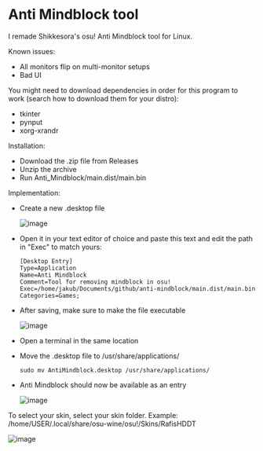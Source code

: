 # Anti Mindblock tool
I remade Shikkesora's osu! Anti Mindblock tool for Linux.

Known issues:
- All monitors flip on multi-monitor setups
- Bad UI

You might need to download dependencies in order for this program to work (search how to download them for your distro):
- tkinter
- pynput
- xorg-xrandr

Installation:
- Download the .zip file from Releases
- Unzip the archive
- Run Anti_Mindblock/main.dist/main.bin

Implementation:
- Create a new .desktop file
  
  ![image](https://github.com/kinaterme/anti-mindblock/assets/61877280/421b45ce-a7d2-4906-847a-4cacbf360a2e)
- Open it in your text editor of choice and paste this text and edit the path in "Exec" to match yours:
  ```
  [Desktop Entry]
  Type=Application
  Name=Anti Mindblock
  Comment=Tool for removing mindblock in osu!
  Exec=/home/jakub/Documents/github/anti-mindblock/main.dist/main.bin
  Categories=Games;
  ```
- After saving, make sure to make the file executable

  ![image](https://github.com/kinaterme/anti-mindblock/assets/61877280/389fac36-2327-4bf8-b65d-35d68c971a34)
- Open a terminal in the same location
- Move the .desktop file to /usr/share/applications/
  ```
  sudo mv AntiMindblock.desktop /usr/share/applications/
  ```
- Anti Mindblock should now be available as an entry

  ![image](https://github.com/kinaterme/anti-mindblock/assets/61877280/8e9e838c-d54d-424e-840d-63f55ba91224)


To select your skin, select your skin folder.
Example: /home/USER/.local/share/osu-wine/osu!/Skins/RafisHDDT

![image](https://github.com/kinaterme/anti-mindblock/assets/61877280/a98783d9-00ac-491f-9438-8141d0d9feff)

